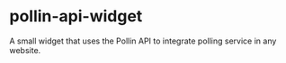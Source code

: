 # pollin-api-widget
A small widget that uses the Pollin API to integrate polling service in any website.
